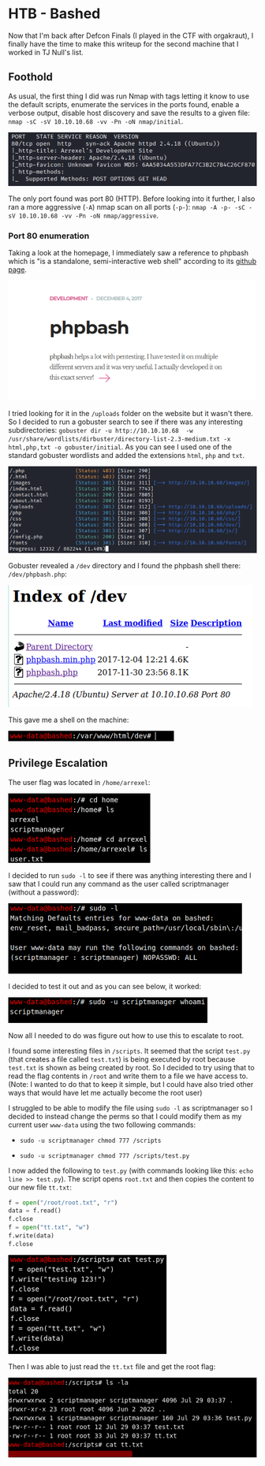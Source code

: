 # HTB - Bashed

Now that I'm back after Defcon Finals (I played in the CTF with orgakraut), I finally have the time to make this writeup for the second machine that I worked in TJ Null's list.

## Foothold

As usual, the first thing I did was run Nmap with tags letting it know to use the default scripts, enumerate the services in the ports found,  enable a verbose output, disable host discovery and save the results to a given file: `nmap -sC -sV 10.10.10.68 -vv -Pn -oN nmap/initial`.

![Initial nmap scan](/images/Bashed/nmap_initial.png)

The only port found was port 80 (HTTP). Before looking into it further, I also ran a more aggressive (`-A`) nmap scan on all ports (`-p-`): `nmap -A -p- -sC -sV 10.10.10.68 -vv -Pn -oN nmap/aggressive`.

### Port 80 enumeration

Taking a look at the homepage, I immediately saw a reference to phpbash which is "is a standalone, semi-interactive web shell" according to its [github page](https://github.com/Arrexel/phpbash).

![](/images/Bashed/home.png)

I tried looking for it in the `/uploads` folder on the website but it wasn't there. So I decided to run a gobuster search to see if there was any interesting subdirectories: `gobuster dir -u http://10.10.10.68  -w /usr/share/wordlists/dirbuster/directory-list-2.3-medium.txt -x html,php,txt -o gobuster/initial`. As you can see I used one of the standard gobuster wordlists and added the extensions `html`, `php` and `txt`.

![](/images/Bashed/gobuster.png)

Gobuster revealed a `/dev` directory and I found the phpbash shell there: `/dev/phpbash.php`:

![](/images/Bashed/dev_files.png)

This gave me a shell on the machine:

![](/images/Bashed/phpbash_entry.png)

## Privilege Escalation 

The user flag was located in `/home/arrexel`:

![](/images/Bashed/user.png)

I decided to run `sudo -l` to see if there was anything interesting there and I saw that I could run any command as the user called scriptmanager (without a password):

![](/images/Bashed/sudo_l.png)

I decided to test it out and as you can see below, it worked:

![](/images/Bashed/test_sudo.png)

Now all I needed to do was figure out how to use this to escalate to root.

I found some interesting files in `/scripts`. It seemed that the script `test.py` (that creates a file called `test.txt`) is being executed by root because `test.txt` is shown as being created by root. So I decided to try using that to read the flag contents in `/root` and write them to a file we have access to. (Note: I wanted to do that to keep it simple, but I could have also tried other ways that would have let me actually become the root user)

I struggled to be able to modify the file using `sudo -l` as scriptmanager so I decided to instead change the perms so that I could modify them as my current user `www-data` using the two following commands:

- `sudo -u scriptmanager chmod 777 /scripts`

- `sudo -u scriptmanager chmod 777 /scripts/test.py`

I now added the following to `test.py` (with commands looking like this: `echo line >> test.py`). The script opens `root.txt` and then copies the content to our new file `tt.txt`:

```python
f = open("/root/root.txt", "r")
data = f.read()
f.close
f = open("tt.txt", "w")
f.write(data)
f.close
```

![](/images/Bashed/test_py_modif.png)


Then I was able to just read the `tt.txt` file and get the root flag:

![](/images/Bashed/root_txt1.png)